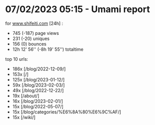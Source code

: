 # 07/02/2023 05:15 - Umami report
for www.shifeiti.com [24h] :

 - 745 (-187) page views
 - 231 (-20) uniques
 - 156 (0) bounces
 - 12h 12' 56'' (-8h 19' 55'') totaltime


top 10 urls:
 - 186x [/blog/2022-12-09/]
 - 153x [/]
 - 125x [/blog/2023-01-12/]
 - 59x [/blog/2023-02-03/]
 - 49x [/blog/2022-12-22/]
 - 19x [/about/]
 - 16x [/blog/2023-02-01/]
 - 15x [/blog/2022-05-07/]
 - 15x [/blog/categories/%E6%8A%80%E6%9C%AF/]
 - 15x [/wiki/]


